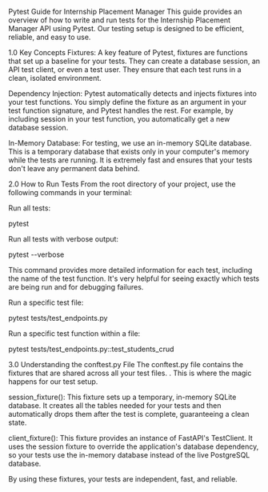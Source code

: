 Pytest Guide for Internship Placement Manager
This guide provides an overview of how to write and run tests for the Internship Placement Manager API using Pytest. Our testing setup is designed to be efficient, reliable, and easy to use.

1.0 Key Concepts
Fixtures: A key feature of Pytest, fixtures are functions that set up a baseline for your tests. They can create a database session, an API test client, or even a test user. They ensure that each test runs in a clean, isolated environment.

Dependency Injection: Pytest automatically detects and injects fixtures into your test functions. You simply define the fixture as an argument in your test function signature, and Pytest handles the rest. For example, by including session in your test function, you automatically get a new database session.

In-Memory Database: For testing, we use an in-memory SQLite database. This is a temporary database that exists only in your computer's memory while the tests are running. It is extremely fast and ensures that your tests don't leave any permanent data behind.

2.0 How to Run Tests
From the root directory of your project, use the following commands in your terminal:

Run all tests:


pytest

Run all tests with verbose output:

pytest --verbose


This command provides more detailed information for each test, including the name of the test function. It's very helpful for seeing exactly which tests are being run and for debugging failures.

Run a specific test file:

pytest tests/test_endpoints.py

Run a specific test function within a file:

pytest tests/test_endpoints.py::test_students_crud

3.0 Understanding the conftest.py File
The conftest.py file contains the fixtures that are shared across all your test files. . This is where the magic happens for our test setup.

session_fixture(): This fixture sets up a temporary, in-memory SQLite database. It creates all the tables needed for your tests and then automatically drops them after the test is complete, guaranteeing a clean state.

client_fixture(): This fixture provides an instance of FastAPI's TestClient. It uses the session fixture to override the application's database dependency, so your tests use the in-memory database instead of the live PostgreSQL database.

By using these fixtures, your tests are independent, fast, and reliable.